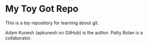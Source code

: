 # My Toy Got Repo

This is a toy repository for learning about git.

Adam Kunesh (apkunesh on GitHub) is the author.
Patty Bolan is a collaborator.